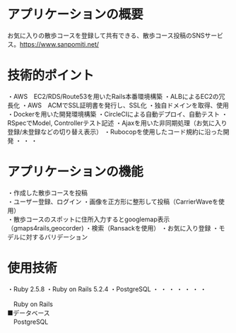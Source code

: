 # アプリケーションの概要
お気に入りの散歩コースを登録して共有できる、散歩コース投稿のSNSサービス。https://www.sanpomiti.net/

# 技術的ポイント
・AWS　EC2/RDS/Route53を用いたRails本番環境構築
・ALBによるEC2の冗長化
・AWS　ACMでSSL証明書を発行し、SSL化
・独自ドメインを取得、使用
・Dockerを用いた開発環境構築
・CircleCIによる自動デプロイ、自動テスト
・RSpecでModel, Controllerテスト記述
・Ajaxを用いた非同期処理（お気に入り登録/未登録などの切り替え表示）
・Rubocopを使用したコード規約に沿った開発
・
・
・


# アプリケーションの機能
・作成した散歩コースを投稿  
・ユーザー登録、ログイン
・画像を正方形に整形して投稿（CarrierWaveを使用）  
・散歩コースのスポットに住所入力するとgooglemap表示（gmaps4rails,geocorder)
・検索（Ransackを使用）
・お気に入り登録
・モデルに対するバリデーション  

# 使用技術
・Ruby 2.5.8
・Ruby on Rails 5.2.4
・PostgreSQL 
・
・
・
・
・
・
・




　Ruby on Rails  
■データベース  
　PostgreSQL  
